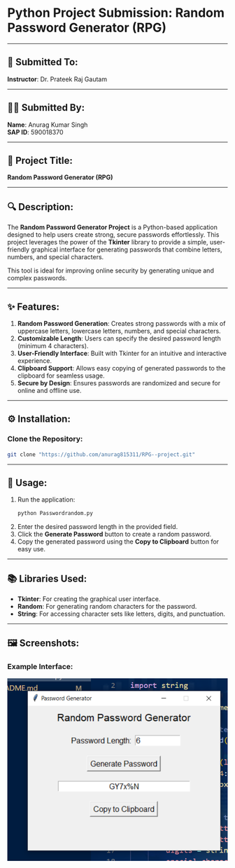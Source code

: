 
# Python Project Submission: Random Password Generator (RPG)

---

## 📝 Submitted To:
**Instructor**: Dr. Prateek Raj Gautam  

---

## 🙋‍♂️ Submitted By:
**Name**: Anurag Kumar Singh  
**SAP ID**: 590018370  

---

## 📌 Project Title:
**Random Password Generator (RPG)**

---

## 🔍 Description:
The **Random Password Generator Project** is a Python-based application designed to help users create strong, secure passwords effortlessly. This project leverages the power of the **Tkinter** library to provide a simple, user-friendly graphical interface for generating passwords that combine letters, numbers, and special characters.

This tool is ideal for improving online security by generating unique and complex passwords.

---

## ✨ Features:
1. **Random Password Generation**: Creates strong passwords with a mix of uppercase letters, lowercase letters, numbers, and special characters.
2. **Customizable Length**: Users can specify the desired password length (minimum 4 characters).
3. **User-Friendly Interface**: Built with Tkinter for an intuitive and interactive experience.
4. **Clipboard Support**: Allows easy copying of generated passwords to the clipboard for seamless usage.
5. **Secure by Design**: Ensures passwords are randomized and secure for online and offline use.

---



## ⚙️ Installation:

### Clone the Repository:
```bash
git clone "https://github.com/anurag815311/RPG--project.git"
```




---

## 🚀 Usage:

1. Run the application:
   ```bash
   python Passwordrandom.py
   ```
2. Enter the desired password length in the provided field.
3. Click the **Generate Password** button to create a random password.
4. Copy the generated password using the **Copy to Clipboard** button for easy use.

---

## 📚 Libraries Used:
- **Tkinter**: For creating the graphical user interface.
- **Random**: For generating random characters for the password.
- **String**: For accessing character sets like letters, digits, and punctuation.

---

## 🖼️ Screenshots:
### Example Interface:
![Application Screenshot](image.png)

